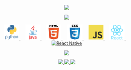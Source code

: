 <!-- Header GIF ve isim -->
<div id="header" align="center">
  <img src="https://media.giphy.com/media/L1R1tvI9svkIWwpVYr/giphy.gif" width="300"/>
</div>

<p align="center">
  <a href="https://discord.gg/your-invite">
    <img src="https://readme-typing-svg.herokuapp.com?color=fb8c00&center=true&vCenter=true&width=560&size=24&font=Poppins&lines=Welcome+to+Buse+YILDIRIM!;Web+%26+Mobile+Projects!;Click+to+join+our+community"/>
  </a>
</p>


<!-- Teknolojiler -->
<p align="center"> 
  <a href="https://www.python.org/" target="_blank"> 
    <img src="https://raw.githubusercontent.com/devicons/devicon/master/icons/python/python-original-wordmark.svg" alt="Python" width="50" height="50"/> 
  </a>&nbsp;&nbsp;&nbsp; 
  <a href="https://www.java.com/" target="_blank"> 
    <img src="https://raw.githubusercontent.com/devicons/devicon/master/icons/java/java-original-wordmark.svg" alt="Java" width="50" height="50"/> 
  </a>&nbsp;&nbsp;&nbsp; 
  <a href="https://www.w3schools.com/html/" target="_blank"> 
    <img src="https://raw.githubusercontent.com/devicons/devicon/master/icons/html5/html5-original-wordmark.svg" alt="HTML5" width="50" height="50"/> 
  </a>&nbsp;&nbsp;&nbsp; 
  <a href="https://www.w3schools.com/css/" target="_blank"> 
    <img src="https://raw.githubusercontent.com/devicons/devicon/master/icons/css3/css3-original-wordmark.svg" alt="CSS3" width="50" height="50"/> 
  </a>&nbsp;&nbsp;&nbsp; 
  <a href="https://developer.mozilla.org/en-US/docs/Web/JavaScript" target="_blank"> 
    <img src="https://raw.githubusercontent.com/devicons/devicon/master/icons/javascript/javascript-original.svg" alt="JavaScript" width="50" height="50"/> 
  </a>&nbsp;&nbsp;&nbsp; 
  <a href="https://reactjs.org/" target="_blank"> 
    <img src="https://raw.githubusercontent.com/devicons/devicon/master/icons/react/react-original-wordmark.svg" alt="React" width="50" height="50"/> 
  </a>&nbsp;&nbsp;&nbsp; 
  <a href="https://reactnative.dev/" target="_blank"> 
    <img src="https://reactnative.dev/img/header_logo.svg" alt="React Native" width="50" height="50"/> 
  </a> 
</p>

<!-- My Stats -->
<p align="center">
  <img align="center" src="https://github-readme-streak-stats.herokuapp.com/?user=buseeyldrm&theme=dark&hide_border=true"/>
</p>

<!-- Sosyal Medya -->
<div align="center"> 
  <a href="https://www.linkedin.com/in/buseeyldrm/" target="_blank">
    <img src="https://img.shields.io/badge/-LinkedIn-%23333?style=for-the-badge&logo=linkedin&logoColor=blue"/>
  </a>
  <a href="mailto:buseeeyldrm3@gmail.com">
    <img src="https://img.shields.io/badge/-Gmail-%23333?style=for-the-badge&logo=gmail&logoColor=red"/>
  </a>
  <a href="https://twitter.com/" target="_blank">
    <img src="https://img.shields.io/badge/-Twitter-%23333?style=for-the-badge&logo=twitter&logoColor=#1DA1F2"/>
  </a>
</div>
